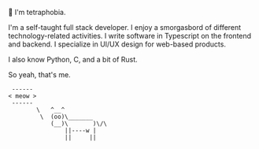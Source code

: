 👋 I'm tetraphobia.

I'm a self-taught full stack developer. I enjoy a smorgasbord of different technology-related activities. I write software in Typescript on the frontend and backend. I specialize in UI/UX design for web-based products.

I also know Python, C, and a bit of Rust.

So yeah, that's me.
```
 ------ 
< meow >
 ------ 
        \   ^__^
         \  (oo)\_______
            (__)\       )\/\
                ||----w |
                ||     ||
```
